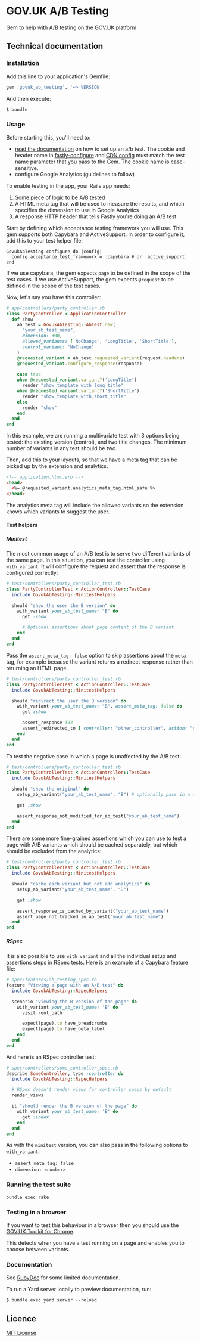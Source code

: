 # GOV.UK A/B Testing

Gem to help with A/B testing on the GOV.UK platform.

## Technical documentation

### Installation

Add this line to your application's Gemfile:

```ruby
gem 'govuk_ab_testing', '~> VERSION'
```

And then execute:

    $ bundle

### Usage

Before starting this, you'll need to:

- [read the documentation](https://docs.publishing.service.gov.uk/manual/ab-testing.html) on how to set up an a/b test. The cookie and header name in [fastly-configure](https://github.com/alphagov/fastly-configure) and  [CDN config](https://github.digital.cabinet-office.gov.uk/gds/cdn-configs) must match the test name parameter that you pass to the Gem. The cookie name is case-sensitive.
- configure Google Analytics (guidelines to follow)

To enable testing in the app, your Rails app needs:

1. Some piece of logic to be A/B tested
2. A HTML meta tag that will be used to measure the results, and which specifies
the dimension to use in Google Analytics
3. A response HTTP header that tells Fastly you're doing an A/B test

Start by defining which acceptance testing framework you will use. This gem
supports both Capybara and ActiveSupport. In order to configure it, add this to
your test helper file:

```
GovukAbTesting.configure do |config|
  config.acceptance_test_framework = :capybara # or :active_support
end
```

If we use capybara, the gem expects `page` to be defined in the scope of the
test cases. If we use ActiveSupport, the gem expects `@request` to be defined in
the scope of the test cases.

Now, let's say you have this controller:

```ruby
# app/controllers/party_controller.rb
class PartyController < ApplicationController
  def show
    ab_test = GovukAbTesting::AbTest.new(
      "your_ab_test_name",
      dimension: 300,
      allowed_variants: ['NoChange', 'LongTitle', 'ShortTitle'],
      control_variant: 'NoChange'
    )
    @requested_variant = ab_test.requested_variant(request.headers)
    @requested_variant.configure_response(response)

    case true
    when @requested_variant.variant?('LongTitle')
      render "show_template_with_long_title"
    when @requested_variant.variant?('ShortTitle')
      render "show_template_with_short_title"
    else
      render "show"
    end
  end
end
```

In this example, we are running a multivariate test with 3 options being
tested: the existing version (control), and two title changes. The minimum
number of variants in any test should be two.

Then, add this to your layouts, so that we have a meta tag that can be picked up
by the extension and analytics.

```html
<!-- application.html.erb -->
<head>
  <%= @requested_variant.analytics_meta_tag.html_safe %>
</head>
```

The analytics meta tag will include the allowed variants so the extension knows
which variants to suggest the user.

#### Test helpers

##### Minitest

The most common usage of an A/B test is to serve two different variants of the
same page. In this situation, you can test the controller using `with_variant`.
It will configure the request and assert that the response is configured
correctly:

```ruby
# test/controllers/party_controller_test.rb
class PartyControllerTest < ActionController::TestCase
  include GovukAbTesting::MinitestHelpers

  should "show the user the B version" do
    with_variant your_ab_test_name: "B" do
      get :show

      # Optional assertions about page content of the B variant
    end
  end
end
```

Pass the `assert_meta_tag: false` option to skip assertions about the `meta`
tag, for example because the variant returns a redirect response rather than
returning an HTML page.

```ruby
# test/controllers/party_controller_test.rb
class PartyControllerTest < ActionController::TestCase
  include GovukAbTesting::MinitestHelpers

  should "redirect the user the B version" do
    with_variant your_ab_test_name: "B", assert_meta_tag: false do
      get :show

      assert_response 302
      assert_redirected_to { controller: "other_controller", action: "show" }
    end
  end
end
```

To test the negative case in which a page is unaffected by the A/B test:

```ruby
# test/controllers/party_controller_test.rb
class PartyControllerTest < ActionController::TestCase
  include GovukAbTesting::MinitestHelpers

  should "show the original" do
    setup_ab_variant("your_ab_test_name", "B") # optionally pass in a analytics dimension as the third argument

    get :show

    assert_response_not_modified_for_ab_test("your_ab_test_name")
  end
end
```

There are some more fine-grained assertions which you can use to test a page
with A/B variants which should be cached separately, but which should be
excluded from the analytics:

```ruby
# test/controllers/party_controller_test.rb
class PartyControllerTest < ActionController::TestCase
  include GovukAbTesting::MinitestHelpers

  should "cache each variant but not add analytics" do
    setup_ab_variant("your_ab_test_name", "B")

    get :show

    assert_response_is_cached_by_variant("your_ab_test_name")
    assert_page_not_tracked_in_ab_test("your_ab_test_name")
  end
end
```

##### RSpec

It is also possible to use `with_variant` and all the individual setup and
assertions steps in RSpec tests. Here is an example of a Capybara feature file:

```ruby
# spec/features/ab_testing_spec.rb
feature "Viewing a page with an A/B test" do
  include GovukAbTesting::RspecHelpers

  scenario "viewing the B version of the page" do
    with_variant your_ab_test_name: 'B' do
      visit root_path

      expect(page).to have_breadcrumbs
      expect(page).to have_beta_label
    end
  end
end
```

And here is an RSpec controller test:

```ruby
# spec/controllers/some_controller_spec.rb
describe SomeController, type :controller do
  include GovukAbTesting::RspecHelpers

  # RSpec doesn't render views for controller specs by default
  render_views

  it "should render the B version of the page" do
    with_variant your_ab_test_name: 'B' do
      get :index
    end
  end
end
```

As with the `minitest` version, you can also pass in the following options to
`with_variant`:

- `assert_meta_tag: false`
- `dimension: <number>`

### Running the test suite

`bundle exec rake`

### Testing in a browser

If you want to test this behaviour in a browser then you should use the
[GOV.UK Toolkit for Chrome](https://github.com/alphagov/govuk-toolkit-chrome).

This detects when you have a test running on a page and enables you to choose
between variants.

### Documentation

See [RubyDoc](http://www.rubydoc.info/gems/govuk_ab_testing) for some limited documentation.

To run a Yard server locally to preview documentation, run:

    $ bundle exec yard server --reload

## Licence

[MIT License](LICENCE.txt)
